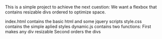 This is a simple project to achieve the next cuestion:
    We want a flexbox that contains resizable divs ordered to optimize space.

index.html contains the basic html and some jquery scripts
style.css contains the simple aplied styles
dynamic.js contains two functions:
    First makes any div resizable
    Second orders the divs